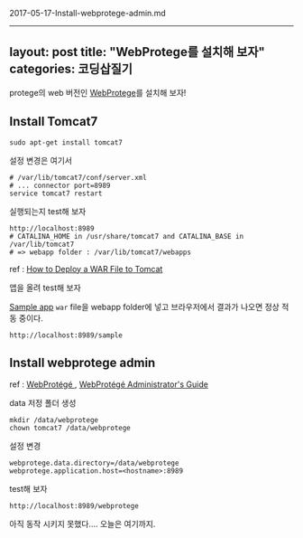 2017-05-17-Install-webprotege-admin.md

---
layout: post
title:  "WebProtege를 설치해 보자"
categories: 코딩삽질기
---



protege의 web 버전인 [WebProtege](https://webprotege.stanford.edu/)를 설치해 보자!


Install Tomcat7 
----------

```
sudo apt-get install tomcat7
```

설정 변경은 여기서

```
# /var/lib/tomcat7/conf/server.xml
# ... connector port=8989
service tomcat7 restart
```

실행되는지 test해 보자 

```
http://localhost:8989
# CATALINA_HOME in /usr/share/tomcat7 and CATALINA_BASE in /var/lib/tomcat7
# => webapp folder : /var/lib/tomcat7/webapps
```

ref : [How to Deploy a WAR File to Tomcat](http://www.baeldung.com/tomcat-deploy-war)

앱을 올려 test해 보자 

[Sample app](https://tomcat.apache.org/tomcat-6.0-doc/appdev/sample/) `war` file을 webapp folder에 넣고 브라우저에서 결과가 나오면 정상 적동 중이다. 

```
http://localhost:8989/sample
```



Install webprotege admin
-------------------------

ref : [WebProtégé ](https://protegewiki.stanford.edu/wiki/WebProtege), [WebProtégé Administrator's Guide](https://protegewiki.stanford.edu/wiki/WebProtegeAdminGuide)

data 저정 폴더 생성

```
mkdir /data/webprotege
chown tomcat7 /data/webprotege
```

설정 변경

```
webprotege.data.directory=/data/webprotege
webprotege.application.host=<hostname>:8989
```


test해 보자

```
http://localhost:8989/webprotege
```


아직 동작 시키지 못했다.... 오늘은 여기까지. 
